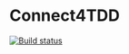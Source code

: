 # Connect4TDD

[![Build status](https://ci.appveyor.com/api/projects/status/us37y97uvp27qmw2?svg=true)](https://ci.appveyor.com/project/funkysi1701/connect4tdd)
